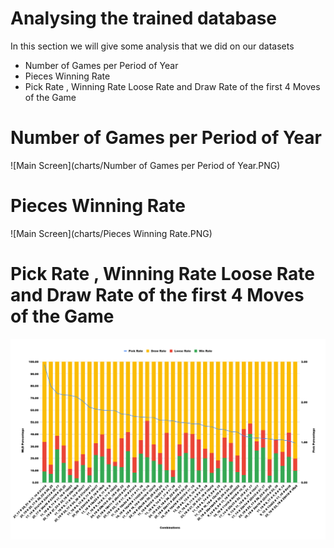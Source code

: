 #  Analysing the trained database





In this section we will give some analysis that we did on our datasets

  - Number of Games per Period of Year
  - Pieces Winning Rate
  - Pick Rate , Winning Rate Loose Rate and Draw Rate of the first 4 Moves of the Game

# Number of Games per Period of Year

![Main Screen](charts/Number of Games per Period of Year.PNG)


# Pieces Winning Rate
![Main Screen](charts/Pieces Winning Rate.PNG)



# Pick Rate , Winning Rate Loose Rate and Draw Rate of the first 4 Moves of the Game


![Main Screen](charts/chart.PNG)
  

